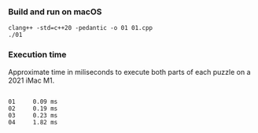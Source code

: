 ### Build and run on macOS

```
clang++ -std=c++20 -pedantic -o 01 01.cpp
./01
```

### Execution time

Approximate time in miliseconds to execute both parts of each puzzle on a 2021 iMac M1.

```text

01     0.09 ms
02     0.19 ms
03     0.23 ms
04     1.82 ms
```
